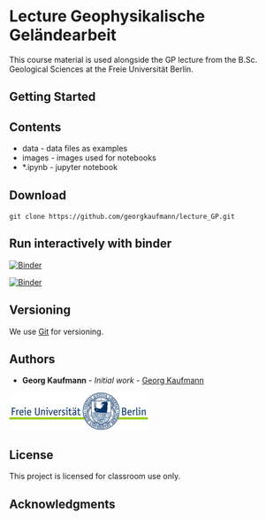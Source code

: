 # Lecture Geophysikalische Geländearbeit
  
This course material is used alongside the GP lecture
from the B.Sc. Geological Sciences at the Freie Universität Berlin.


## Getting Started

## Contents

- data     - data files as examples
- images   - images used for notebooks
- \*.ipynb - jupyter notebook

## Download
```
git clone https://github.com/georgkaufmann/lecture_GP.git
```

## Run interactively with binder

[![Binder](https://mybinder.org/badge_logo.svg)](https://mybinder.org/v2/gh/georgkaufmann/jupyter/main?urlpath=git-pull%3Frepo%3Dhttps%253A%252F%252Fgithub.com%252Fgeorgkaufmann%252Flecture_GP%26urlpath%3Dlab%252Ftree%252Flecture_GP%252Findex.ipynb%26branch%3Dmain)


[![Binder](https://mybinder.org/badge_logo.svg)](https://mybinder.org/v2/gh/georgkaufmann/lecture_GP.git/main?filepath=index.ipynb)

## Versioning

We use [Git](https://git-scm.com/) for versioning.

## Authors

* **Georg Kaufmann** - *Initial work* - [Georg Kaufmann](http://userpage.fu-berlin.de/~geodyn)

![](fu-logo.jpg)


## License

This project is licensed for classroom use only.

## Acknowledgments
